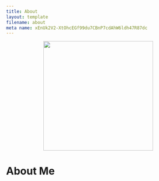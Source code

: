 ```yaml
---
title: About
layout: template
filename: about
meta name: xEnUk2V2-XtOhcEGf99du7CBnP7cdAhW6ldh47R87dc
--- 
```


<p align="center">
<img src="Vera_Berger_headshot_comp.png" width="300">
 </p>


# About Me



